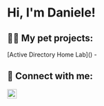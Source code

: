 <h1>Hi, I'm Daniele!

<h2>👨‍💻 My pet projects:</h2>
[Active Directory Home Lab]()
- 
<br>
<h2> 🤳 Connect with me:</h2>

[<img align="left" alt="Daniele Ocello | LinkedIn" width="22px" src="https://cdn.jsdelivr.net/npm/simple-icons@v3/icons/linkedin.svg" />][linkedin]

[linkedin]: https://www.linkedin.com/in/danieleocello/

<!--

Here are some ideas to get you started:

- 🔭 I’m currently working on ...
- 🌱 I’m currently learning ...
- 👯 I’m looking to collaborate on ...
- 🤔 I’m looking for help with ...
- 💬 Ask me about ...
- 📫 How to reach me: ...
- 😄 Pronouns: ...
- ⚡ Fun fact: ...
-->
